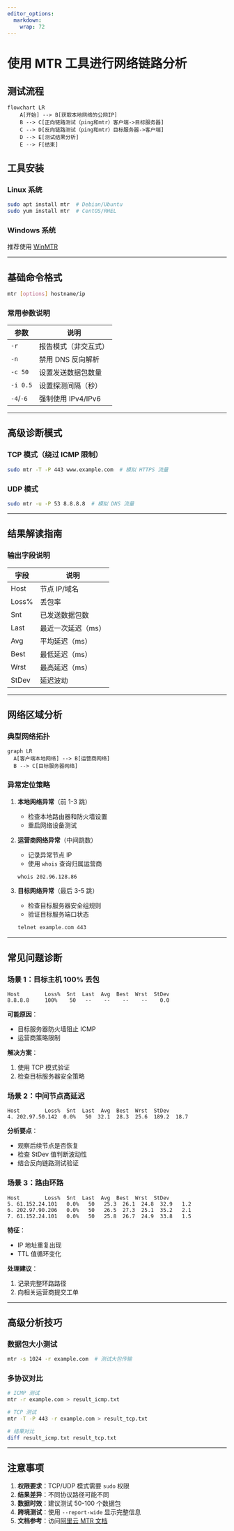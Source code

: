 ```yaml
---
editor_options: 
  markdown: 
    wrap: 72
---
```


# 使用 MTR 工具进行网络链路分析

## 测试流程

``` mermaid
flowchart LR
    A[开始] --> B[获取本地网络的公网IP]
    B --> C[正向链路测试（ping和mtr）客户端->目标服务器]
    C --> D[反向链路测试（ping和mtr）目标服务器->客户端]
    D --> E[测试结果分析]
    E --> F[结束]
```

## 工具安装

### Linux 系统

``` bash
sudo apt install mtr  # Debian/Ubuntu
sudo yum install mtr  # CentOS/RHEL
```

### Windows 系统

推荐使用 [WinMTR](https://sourceforge.net/projects/winmtr/)

------------------------------------------------------------------------

## 基础命令格式

``` bash
mtr [options] hostname/ip
```

### 常用参数说明

| 参数      | 说明                 |
|-----------|----------------------|
| `-r`      | 报告模式（非交互式） |
| `-n`      | 禁用 DNS 反向解析    |
| `-c 50`   | 设置发送数据包数量   |
| `-i 0.5`  | 设置探测间隔（秒）   |
| `-4`/`-6` | 强制使用 IPv4/IPv6   |

------------------------------------------------------------------------

## 高级诊断模式

### TCP 模式（绕过 ICMP 限制）

``` bash
sudo mtr -T -P 443 www.example.com  # 模拟 HTTPS 流量
```

### UDP 模式

``` bash
sudo mtr -u -P 53 8.8.8.8  # 模拟 DNS 流量
```

------------------------------------------------------------------------

## 结果解读指南

### 输出字段说明

| 字段  | 说明               |
|-------|--------------------|
| Host  | 节点 IP/域名       |
| Loss% | 丢包率             |
| Snt   | 已发送数据包数     |
| Last  | 最近一次延迟（ms） |
| Avg   | 平均延迟（ms）     |
| Best  | 最低延迟（ms）     |
| Wrst  | 最高延迟（ms）     |
| StDev | 延迟波动           |

------------------------------------------------------------------------

## 网络区域分析

### 典型网络拓扑

``` mermaid
graph LR
  A[客户端本地网络] --> B[运营商网络]
  B --> C[目标服务器网络]
```

### 异常定位策略

1.  **本地网络异常**（前 1-3 跳）

    -   检查本地路由器和防火墙设置
    -   重启网络设备测试

2.  **运营商网络异常**（中间跳数）

    -   记录异常节点 IP
    -   使用 `whois` 查询归属运营商

    ``` bash
    whois 202.96.128.86
    ```

3.  **目标网络异常**（最后 3-5 跳）

    -   检查目标服务器安全组规则
    -   验证目标服务端口状态

    ``` bash
    telnet example.com 443
    ```

------------------------------------------------------------------------

## 常见问题诊断

### 场景 1：目标主机 100% 丢包

``` text
Host        Loss%  Snt  Last  Avg  Best  Wrst  StDev
8.8.8.8     100%    50   --    --    --    --    0.0
```

**可能原因**：

-   目标服务器防火墙阻止 ICMP
-   运营商策略限制

**解决方案**：

1.  使用 TCP 模式验证
2.  检查目标服务器安全策略

### 场景 2：中间节点高延迟

``` text
Host        Loss%  Snt  Last  Avg  Best  Wrst  StDev
4. 202.97.50.142  0.0%   50  32.1  28.3  25.6  189.2  18.7
```

**分析要点**：

-   观察后续节点是否恢复
-   检查 StDev 值判断波动性
-   结合反向链路测试验证

### 场景 3：路由环路

``` text
Host        Loss%  Snt  Last  Avg  Best  Wrst  StDev
5. 61.152.24.101   0.0%   50   25.3  26.1  24.8  32.9   1.2
6. 202.97.90.206   0.0%   50   26.5  27.3  25.1  35.2   2.1
7. 61.152.24.101   0.0%   50   25.8  26.7  24.9  33.8   1.5
```

**特征**：

-   IP 地址重复出现
-   TTL 值循环变化

**处理建议**：

1.  记录完整环路路径
2.  向相关运营商提交工单

------------------------------------------------------------------------

## 高级分析技巧

### 数据包大小测试

``` bash
mtr -s 1024 -r example.com  # 测试大包传输
```

### 多协议对比

``` bash
# ICMP 测试
mtr -r example.com > result_icmp.txt

# TCP 测试
mtr -T -P 443 -r example.com > result_tcp.txt

# 结果对比
diff result_icmp.txt result_tcp.txt
```

------------------------------------------------------------------------

## 注意事项

1.  **权限要求**：TCP/UDP 模式需要 `sudo` 权限
2.  **结果差异**：不同协议路径可能不同
3.  **数据时效**：建议测试 50-100 个数据包
4.  **跨境测试**：使用 `--report-wide` 显示完整信息
5.  **文档参考**：访问[阿里云 MTR
    文档](https://www.alibabacloud.com/help/doc-detail/40573.htm)
